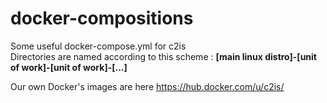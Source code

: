 # docker-compositions
Some useful docker-compose.yml for c2is  
Directories are named according to this scheme :
**[main linux distro]-[unit of work]-[unit of work]-[...]**

Our own Docker's images are here https://hub.docker.com/u/c2is/



